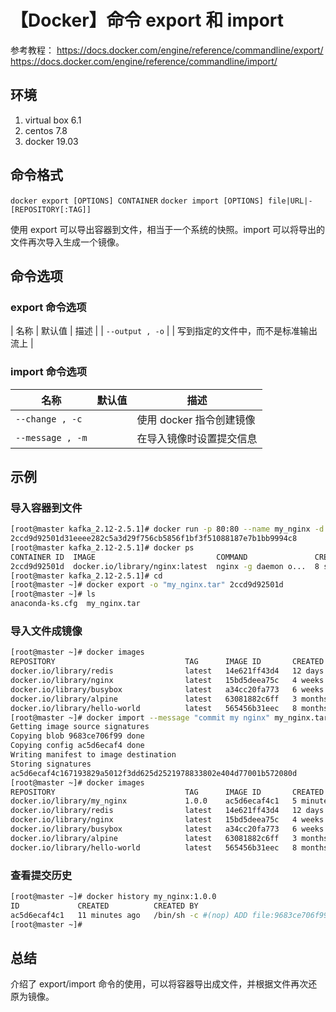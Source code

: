 # 【Docker】命令 export 和 import

参考教程：
https://docs.docker.com/engine/reference/commandline/export/
https://docs.docker.com/engine/reference/commandline/import/

## 环境

1. virtual box 6.1
2. centos 7.8
3. docker 19.03

## 命令格式

`docker export [OPTIONS] CONTAINER`
`docker import [OPTIONS] file|URL|- [REPOSITORY[:TAG]]`

使用 export 可以导出容器到文件，相当于一个系统的快照。import 可以将导出的文件再次导入生成一个镜像。

## 命令选项

### export 命令选项

| 名称 | 默认值 | 描述 |
| `--output , -o` |  | 写到指定的文件中，而不是标准输出流上 |

### import 命令选项

| 名称 | 默认值 | 描述 |
| --- | --- | --- |
| `--change , -c` |  | 使用 docker 指令创建镜像 |
| `--message , -m` |  | 在导入镜像时设置提交信息 |

## 示例

### 导入容器到文件

```sh
[root@master kafka_2.12-2.5.1]# docker run -p 80:80 --name my_nginx -d nginx
2ccd9d92501d31eeee282c5a3d29f756cb5856f1bf3f51088187e7b1bb9994c8
[root@master kafka_2.12-2.5.1]# docker ps
CONTAINER ID  IMAGE                           COMMAND               CREATED        STATUS            PORTS               NAMES
2ccd9d92501d  docker.io/library/nginx:latest  nginx -g daemon o...  8 seconds ago  Up 4 seconds ago  0.0.0.0:80->80/tcp  my_nginx
[root@master kafka_2.12-2.5.1]# cd
[root@master ~]# docker export -o "my_nginx.tar" 2ccd9d92501d
[root@master ~]# ls
anaconda-ks.cfg  my_nginx.tar
```

### 导入文件成镜像

```sh
[root@master ~]# docker images
REPOSITORY                             TAG      IMAGE ID       CREATED        SIZE
docker.io/library/redis                latest   14e621ff43d4   12 days ago    103 MB
docker.io/library/nginx                latest   15bd5deea75c   4 weeks ago    139 MB
docker.io/library/busybox              latest   a34cc20fa773   6 weeks ago    1.38 MB
docker.io/library/alpine               latest   63081882c6ff   3 months ago   5.68 MB
docker.io/library/hello-world          latest   565456b31eec   8 months ago   19.5 kB
[root@master ~]# docker import --message "commit my nginx" my_nginx.tar my_nginx:1.0.0
Getting image source signatures
Copying blob 9683ce706f99 done
Copying config ac5d6ecaf4 done
Writing manifest to image destination
Storing signatures
ac5d6ecaf4c167193829a5012f3dd625d2521978833802e404d77001b572080d
[root@master ~]# docker images
REPOSITORY                             TAG      IMAGE ID       CREATED         SIZE
docker.io/library/my_nginx             1.0.0    ac5d6ecaf4c1   5 minutes ago   137 MB
docker.io/library/redis                latest   14e621ff43d4   12 days ago     103 MB
docker.io/library/nginx                latest   15bd5deea75c   4 weeks ago     139 MB
docker.io/library/busybox              latest   a34cc20fa773   6 weeks ago     1.38 MB
docker.io/library/alpine               latest   63081882c6ff   3 months ago    5.68 MB
docker.io/library/hello-world          latest   565456b31eec   8 months ago    19.5 kB
```

### 查看提交历史

```sh
[root@master ~]# docker history my_nginx:1.0.0
ID             CREATED          CREATED BY                                      SIZE      COMMENT
ac5d6ecaf4c1   11 minutes ago   /bin/sh -c #(nop) ADD file:9683ce706f9947e...   137.2MB   commit my nginx
[root@master ~]#
```

## 总结

介绍了 export/import 命令的使用，可以将容器导出成文件，并根据文件再次还原为镜像。
